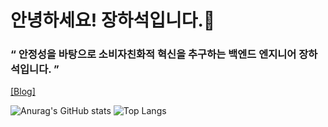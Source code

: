 # 안녕하세요! 장하석입니다.👋

### “ 안정성을 바탕으로 소비자친화적 혁신을 추구하는 백엔드 엔지니어 장하석입니다. ”

[[Blog]](https://dean-velop.tistory.com/)


![Anurag's GitHub stats](https://github-readme-stats.vercel.app/api?username=Hasky96&show_icons=true&theme=buefy)
![Top Langs](https://github-readme-stats.vercel.app/api/top-langs/?username=Hasky96&layout=compact&theme=buefy)







